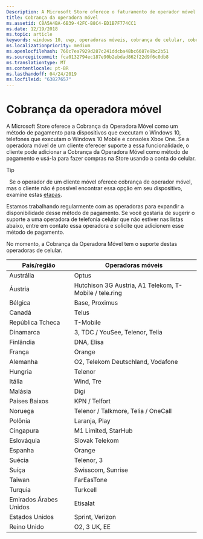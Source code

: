 ```yaml
---
Description: A Microsoft Store oferece o faturamento de operador móvel como método de pagamento para operadores móveis que oferecem suporte a esse recurso.
title: Cobrança da operadora móvel
ms.assetid: C8A5A4BA-6B39-42FC-B8C4-ED1B7F774CC1
ms.date: 12/19/2018
ms.topic: article
keywords: windows 10, uwp, operadoras móveis, cobrança de celular, cobrança da operadora móvel
ms.localizationpriority: medium
ms.openlocfilehash: 760c7ea7929d287c241ddcba48bc6687e9bc2b51
ms.sourcegitcommit: fca0132794ec187e90b2ebdad862f22d9f6c0db8
ms.translationtype: MT
ms.contentlocale: pt-BR
ms.lasthandoff: 04/24/2019
ms.locfileid: "63827657"
---
```

# <a name="mobile-operator-billing"></a>Cobrança da operadora móvel


A Microsoft Store oferece a Cobrança da Operadora Móvel como um método de pagamento para dispositivos que executam o Windows 10, telefones que executam o Windows 10 Mobile e consoles Xbox One. Se a operadora móvel de um cliente oferecer suporte a essa funcionalidade, o cliente pode adicionar a Cobrança da Operadora Móvel como método de pagamento e usá-la para fazer compras na Store usando a conta do celular.

> [!TIP]
>  Se o operador de um cliente móvel oferece cobrança de operador móvel, mas o cliente não é possível encontrar essa opção em seu dispositivo, examine estas [etapas](https://go.microsoft.com/fwlink/p/?LinkId=523993).

Estamos trabalhando regularmente com as operadoras para expandir a disponibilidade desse método de pagamento. Se você gostaria de sugerir o suporte a uma operadora de telefonia celular que não estiver nas listas abaixo, entre em contato essa operadora e solicite que adicionem esse método de pagamento.

No momento, a Cobrança da Operadora Móvel tem o suporte destas operadoras de celular.

| País/região       | Operadoras móveis                                        |
|----------------------|---------------------------------------------------------|
| Austrália            | Optus                                                   |
| Áustria              | Hutchison 3G Austria, A1 Telekom, T-Mobile / tele.ring  |
| Bélgica              | Base, Proximus                                          |
| Canadá               | Telus                                                   |
| República Tcheca       | T-Mobile                                                |
| Dinamarca              | 3, TDC / YouSee, Telenor, Telia                         |
| Finlândia              | DNA, Elisa                                              |
| França               | Orange                                                  |
| Alemanha              | O2, Telekom Deutschland, Vodafone                       |
| Hungria              | Telenor                                                 |
| Itália                | Wind, Tre                                               |
| Malásia             | Digi                                                    |
| Países Baixos          | KPN / Telfort                                           |
| Noruega               | Telenor / Talkmore, Telia / OneCall                     |
| Polônia               | Laranja, Play                                            |
| Cingapura            | M1 Limited, StarHub                                     |
| Eslováquia             | Slovak Telekom                                          |
| Espanha                | Orange                                                  |
| Suécia               | Telenor, 3                                              |
| Suíça          | Swisscom, Sunrise                                       |
| Taiwan               | FarEasTone                                              |
| Turquia               | Turkcell                                                |
| Emirados Árabes Unidos | Etisalat                                                |
| Estados Unidos        | Sprint, Verizon                                         |
| Reino Unido       | O2, 3 UK, EE                                            |

 



 


 

 




